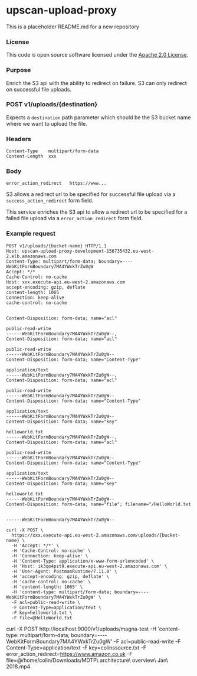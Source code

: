 
# upscan-upload-proxy

This is a placeholder README.md for a new repository

### License

This code is open source software licensed under the [Apache 2.0 License]("http://www.apache.org/licenses/LICENSE-2.0.html").

### Purpose

Enrich the S3 api with the ability to redirect on failure. S3 can only redirect on successful file uploads.

### POST v1/uploads/{destination}

Expects a `destination` path parameter which should be the S3 bucket name where we want to
upload the file.

### Headers

```$xslt
Content-Type	multipart/form-data
Content-Length	xxx
```

### Body
```$xslt
error_action_redirect	https://www...
```

S3 allows a redirect url to be specified for successful file upload via a `success_action_redirect` form field.

This service enriches the S3 api to allow a redirect url to be specified for a failed file upload via a
`error_action_redirect` form field.


### Example request

```$xslt
POST v1/uploads/{bucket-name} HTTP/1.1
Host: upscan-upload-proxy-development-156735432.eu-west-2.elb.amazonaws.com
Content-Type: multipart/form-data; boundary=----WebKitFormBoundary7MA4YWxkTrZu0gW
Accept: */*
Cache-Control: no-cache
Host: xxx.execute-api.eu-west-2.amazonaws.com
accept-encoding: gzip, deflate
content-length: 1065
Connection: keep-alive
cache-control: no-cache


Content-Disposition: form-data; name="acl"

public-read-write
------WebKitFormBoundary7MA4YWxkTrZu0gW--,
Content-Disposition: form-data; name="acl"

public-read-write
------WebKitFormBoundary7MA4YWxkTrZu0gW--
Content-Disposition: form-data; name="Content-Type"

application/text
------WebKitFormBoundary7MA4YWxkTrZu0gW--,
Content-Disposition: form-data; name="acl"

public-read-write
------WebKitFormBoundary7MA4YWxkTrZu0gW--
Content-Disposition: form-data; name="Content-Type"

application/text
------WebKitFormBoundary7MA4YWxkTrZu0gW--
Content-Disposition: form-data; name="key"

helloworld.txt
------WebKitFormBoundary7MA4YWxkTrZu0gW--,
Content-Disposition: form-data; name="acl"

public-read-write
------WebKitFormBoundary7MA4YWxkTrZu0gW--
Content-Disposition: form-data; name="Content-Type"

application/text
------WebKitFormBoundary7MA4YWxkTrZu0gW--
Content-Disposition: form-data; name="key"

helloworld.txt
------WebKitFormBoundary7MA4YWxkTrZu0gW--
Content-Disposition: form-data; name="file"; filename="/HelloWorld.txt


------WebKitFormBoundary7MA4YWxkTrZu0gW--
```

```$xslt
curl -X POST \
  https://xxx.execute-api.eu-west-2.amazonaws.com/uploads/{bucket-name} \
  -H 'Accept: */*' \
  -H 'Cache-Control: no-cache' \
  -H 'Connection: keep-alive' \
  -H 'Content-Type: application/x-www-form-urlencoded' \
  -H 'Host: ik3qo4pzt9.execute-api.eu-west-2.amazonaws.com' \
  -H 'User-Agent: PostmanRuntime/7.11.0' \
  -H 'accept-encoding: gzip, deflate' \
  -H 'cache-control: no-cache' \
  -H 'content-length: 1065' \
  -H 'content-type: multipart/form-data; boundary=----WebKitFormBoundary7MA4YWxkTrZu0gW' \
  -F acl=public-read-write \
  -F Content-Type=application/text \
  -F key=helloworld.txt \
  -F file=@HelloWorld.txt
```



curl -X POST  http://localhost:9000/v1/uploads/magna-test  -H 'content-type: multipart/form-data; boundary=----WebKitFormBoundary7MA4YWxkTrZu0gW'  -F acl=public-read-write  -F Content-Type=application/text  -F key=colinssource.txt  -F error_action_redirect=https://www.amazon.co.uk  -F file=@/home/colin/Downloads/MDTP\ architecture\ overview\ Jan\ 2018.mp4